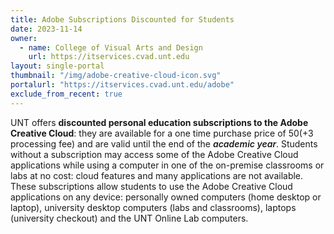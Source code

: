 ```yaml
---
title: Adobe Subscriptions Discounted for Students
date: 2023-11-14
owner:
  - name: College of Visual Arts and Design
    url: https://itservices.cvad.unt.edu
layout: single-portal
thumbnail: "/img/adobe-creative-cloud-icon.svg"
portalurl: "https://itservices.cvad.unt.edu/adobe"
exclude_from_recent: true
---
```

UNT offers <b>discounted personal education subscriptions to the Adobe Creative Cloud</b>: they are available for a one time purchase price of $50 (+$3 processing fee) and are valid until the end of the <em style="font-weight: 600">academic year</em>. Students without a subscription may access some of the Adobe Creative Cloud applications while using a computer in one of the on-premise classrooms or labs at no cost: cloud features and many applications are not available. These subscriptions allow students to use the Adobe Creative Cloud applications on any device: personally owned computers (home desktop or laptop), university desktop computers (labs and classrooms), laptops (university checkout) and the UNT Online Lab computers.

